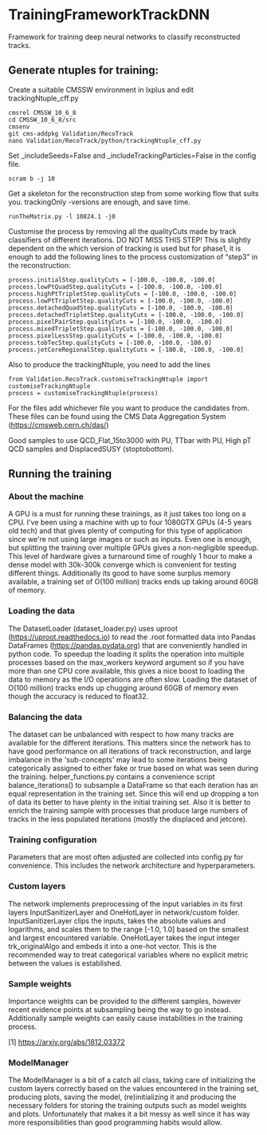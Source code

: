 # TrainingFrameworkTrackDNN
Framework for training deep neural networks to classify reconstructed tracks.

## Generate ntuples for training:

Create a suitable CMSSW environment in lxplus and edit trackingNtuple_cff.py

```
cmsrel CMSSW_10_6_8
cd CMSSW_10_6_8/src
cmsenv
git cms-addpkg Validation/RecoTrack
nano Validation/RecoTrack/python/trackingNtuple_cff.py
```

Set  _includeSeeds=False and _includeTrackingParticles=False in the config file.

```
scram b -j 10
```

Get a skeleton for the reconstruction step from some working flow that suits you. trackingOnly -versions are enough, and save time.

```
runTheMatrix.py -l 10824.1 -j0
```

Customise the process by removing all the qualityCuts made by track classifiers of different iterations. DO NOT MISS THIS STEP! This is slightly dependent on the which version of tracking is used but for phase1, it is enough to add the following lines to the process customization of “step3” in the reconstruction:

```
process.initialStep.qualityCuts = [-100.0, -100.0, -100.0]
process.lowPtQuadStep.qualityCuts = [-100.0, -100.0, -100.0]
process.highPtTripletStep.qualityCuts = [-100.0, -100.0, -100.0]
process.lowPtTripletStep.qualityCuts = [-100.0, -100.0, -100.0]
process.detachedQuadStep.qualityCuts = [-100.0, -100.0, -100.0]
process.detachedTripletStep.qualityCuts = [-100.0, -100.0, -100.0]
process.pixelPairStep.qualityCuts = [-100.0, -100.0, -100.0]
process.mixedTripletStep.qualityCuts = [-100.0, -100.0, -100.0]
process.pixelLessStep.qualityCuts = [-100.0, -100.0, -100.0]
process.tobTecStep.qualityCuts = [-100.0, -100.0, -100.0]
process.jetCoreRegionalStep.qualityCuts = [-100.0, -100.0, -100.0]
```

Also to produce the trackingNtuple, you need to add the lines 

```
from Validation.RecoTrack.customiseTrackingNtuple import customiseTrackingNtuple
process = customiseTrackingNtuple(process)
```

For the files add whichever file you want to produce the candidates from. These files can be found using the CMS Data Aggregation System (https://cmsweb.cern.ch/das/)

Good samples to use QCD_Flat_15to3000 with PU, TTbar with PU, High pT QCD samples and DisplacedSUSY (stoptobottom).

## Running the training

### About the machine
A GPU is a must for running these trainings, as it just takes too long on a CPU. I've been using a machine with up to four 1080GTX GPUs (4-5 years old tech) and that gives plenty of computing for this type of application since we're not using large images or such as inputs. Even one is enough, but splitting the training over multiple GPUs gives a non-negligible speedup. This level of hardware gives a turnaround time of roughly 1 hour to make a dense model with 30k-300k converge which is convenient for testing different things. Additionally its good to have some surplus memory available, a training set of O(100 million) tracks ends up taking around 60GB of memory.

### Loading the data
The DatasetLoader (dataset_loader.py) uses uproot (https://uproot.readthedocs.io) to read the .root formatted data into Pandas DataFrames (https://pandas.pydata.org) that are conveniently handled in python code. To speedup the loading it splits the operation into multiple processes based on the max_workers keyword argument so if you have more than one CPU core available, this gives a nice boost to loading the data to memory as the I/O operations are often slow. Loading the dataset of O(100 million) tracks ends up chugging around 60GB of memory even though the accuracy is reduced to float32.

### Balancing the data
The dataset can be unbalanced with respect to how many tracks are available for the different iterations. This matters since the network has to have good performance on all iterations of track reconstruction, and large imbalance in the 'sub-concepts' may lead to some iterations being categorically assigned to either fake or true based on what was seen during the training. helper_functions.py contains a convenience script balance_iterations() to subsample a DataFrame so that each iteration has an equal representation in the training set. Since this will end up dropping a ton of data its better to have plenty in the initial training set. Also it is better to enrich the training sample with processes that produce large numbers of tracks in the less populated iterations (mostly the displaced and jetcore).

### Training configuration
Parameters that are most often adjusted are collected into config.py for convenience. This includes the network architecture and hyperparameters.

### Custom layers
The network implements preprocessing of the input variables in its first layers InputSanitizerLayer and OneHotLayer in network/custom folder. InputSanitizerLayer clips the inputs, takes the absolute values and logarithms, and scales them to the range [-1.0, 1.0] based on the smallest and largest encountered variable. OneHotLayer takes the input integer trk_originalAlgo and embeds it into a one-hot vector. This is the recommended way to treat categorical variables where no explicit metric between the values is established.

### Sample weights
Importance weights can be provided to the different samples, however recent evidence points at subsampling being the way to go instead. Additionally sample weights can easily cause instabilities in the training process.

[1] https://arxiv.org/abs/1812.03372

### ModelManager
The ModelManager is a bit of a catch all class, taking care of initializing the custom layers correctly based on the values encountered in the training set, producing plots, saving the model, (re)initializing it and producing the necessary folders for storing the training outputs such as model weights and plots. Unfortunately that makes it a bit messy as well since it has way more responsibilities than good programming habits would allow.
